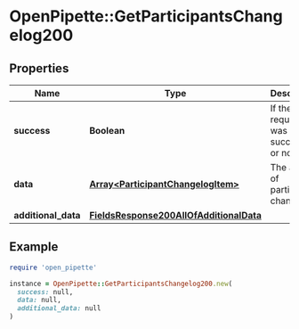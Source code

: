 # OpenPipette::GetParticipantsChangelog200

## Properties

| Name | Type | Description | Notes |
| ---- | ---- | ----------- | ----- |
| **success** | **Boolean** | If the request was successful or not | [optional] |
| **data** | [**Array&lt;ParticipantChangelogItem&gt;**](ParticipantChangelogItem.md) | The array of participant changelog | [optional] |
| **additional_data** | [**FieldsResponse200AllOfAdditionalData**](FieldsResponse200AllOfAdditionalData.md) |  | [optional] |

## Example

```ruby
require 'open_pipette'

instance = OpenPipette::GetParticipantsChangelog200.new(
  success: null,
  data: null,
  additional_data: null
)
```

